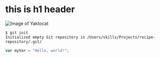 # <h1> this is h1 header


![Image of Yaktocat](https://octodex.github.com/images/yaktocat.png)

```
$ git init
Initialized empty Git repository in /Users/skills/Projects/recipe-repository/.git/
```


``` javascript
var myVar = "Hello, world!";
```

